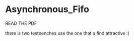 # Asynchronous_Fifo

READ THE PDF 


there is two testbenches use the one that u find attractive :)
